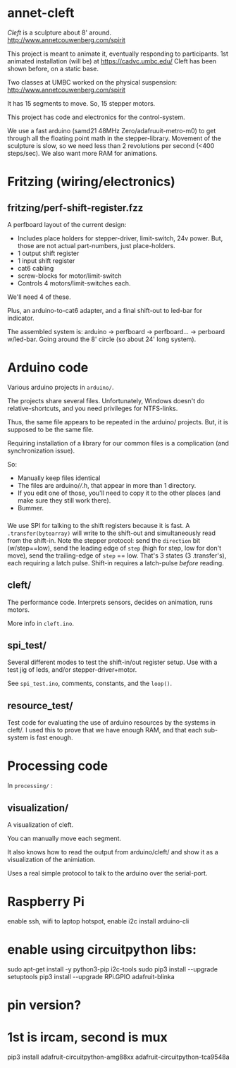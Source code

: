 # annet-cleft

_Cleft_ is a sculpture about 8' around. 
http://www.annetcouwenberg.com/spirit


This project is meant to animate it, eventually responding to participants. 
1st animated installation (will be) at https://cadvc.umbc.edu/
Cleft has been shown before, on a static base.

Two classes at UMBC worked on the physical suspension:
http://www.annetcouwenberg.com/spirit

It has 15 segments to move. So, 15 stepper motors.
 
This project has code and electronics for the control-system.

We use a fast arduino (samd21 48MHz Zero/adafruuit-metro-m0) to get through all the floating point math in the stepper-library. Movement of the sculpture is slow, so we need less than 2 revolutions per second (<400 steps/sec). We also want more RAM for animations.

# Fritzing (wiring/electronics)

## fritzing/perf-shift-register.fzz

A perfboard layout of the current design:

* Includes place holders for stepper-driver, limit-switch, 24v power. But, those are not actual part-numbers, just place-holders.
* 1 output shift register
* 1 input shift register
* cat6 cabling
* screw-blocks for motor/limit-switch
* Controls 4 motors/limit-switches each.

We'll need 4 of these.

Plus, an arduino-to-cat6 adapter, and a final shift-out to led-bar for indicator.

The assembled system is: arduino -> perfboard -> perfboard... -> perboard w/led-bar. Going around the 8' circle (so about 24' long system).

# Arduino code

Various arduino projects in `arduino/`.

The projects share several files. Unfortunately, Windows doesn't do relative-shortcuts, and you need privileges for NTFS-links.

Thus, the same file appears to be repeated in the arduino/ projects. But, it is supposed to be the same file.

Requiring installation of a library for our common files is a complication (and synchronization issue).

So:

* Manually keep files identical
* The files are arduino/*/*.h, that appear in more than 1 directory.
* If you edit one of those, you'll need to copy it to the other places (and make sure they still work there).
* Bummer.

### 

We use SPI for talking to the shift registers because it is fast. A `.transfer(bytearray)` will write to the shift-out and simultaneously read from the shift-in. Note the stepper protocol: send the `direction` bit (w/step==low), send the leading edge of `step` (high for step, low for don't move), send the trailing-edge of `step` == low. That's 3 states (3 .transfer's), each requiring a latch pulse. Shift-in requires a latch-pulse _before_ reading.

## cleft/

The performance code. Interprets sensors, decides on animation, runs motors.

More info in `cleft.ino`.

## spi_test/

Several different modes to test the shift-in/out register setup. Use with a test jig of leds, and/or stepper-driver+motor.

See `spi_test.ino`, comments, constants, and the `loop()`.

## resource_test/

Test code for evaluating the use of arduino resources by the systems in cleft/. I used this to prove that we have enough RAM, and that each sub-system is fast enough.

# Processing code

In `processing/` :

## visualization/

A visualization of cleft. 

You can manually move each segment.

It also knows how to read the output from arduino/cleft/
and show it as a visualization of the animiation.

Uses a real simple protocol to talk to the arduino over the serial-port.

# Raspberry Pi

enable ssh, wifi to laptop hotspot, enable i2c
install arduino-cli

# enable using circuitpython libs:
sudo apt-get install -y python3-pip i2c-tools
sudo pip3 install --upgrade setuptools
pip3 install --upgrade RPi.GPIO adafruit-blinka
# pin version?
# 1st is ircam, second is mux
pip3 install adafruit-circuitpython-amg88xx adafruit-circuitpython-tca9548a

